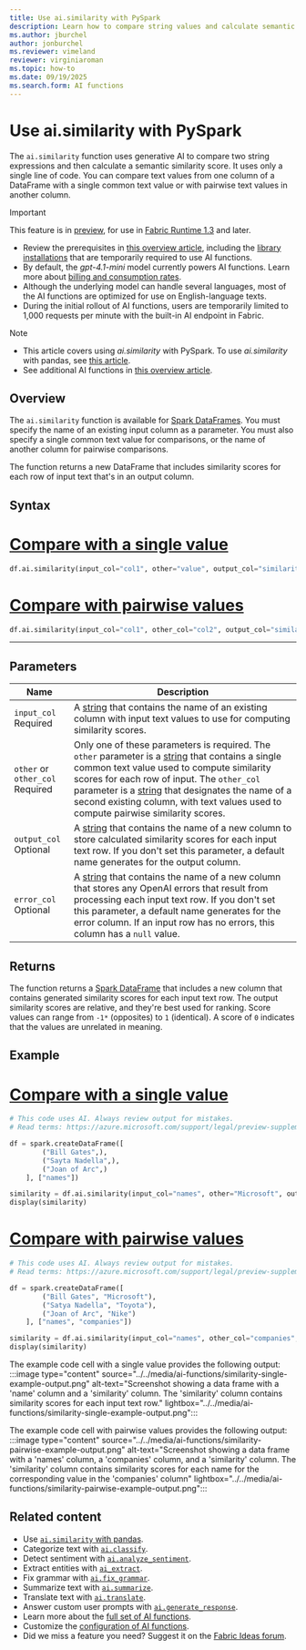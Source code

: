 ```yaml
---
title: Use ai.similarity with PySpark
description: Learn how to compare string values and calculate semantic similarity scores by using the ai.similarity function with PySpark.
ms.author: jburchel
author: jonburchel
ms.reviewer: vimeland
reviewer: virginiaroman
ms.topic: how-to
ms.date: 09/19/2025
ms.search.form: AI functions
---
```


# Use ai.similarity with PySpark


The `ai.similarity` function uses generative AI to compare two string expressions and then calculate a semantic similarity score. It uses only a single line of code. You can compare text values from one column of a DataFrame with a single common text value or with pairwise text values in another column.

> [!IMPORTANT]
> This feature is in [preview](../../get-started/preview.md), for use in [Fabric Runtime 1.3](../../data-engineering/runtime-1-3.md) and later.
>
> - Review the prerequisites in [this overview article](./overview.md), including the [library installations](./overview.md#getting-started-with-ai-functions) that are temporarily required to use AI functions.
 > - By default, the *gpt-4.1-mini* model currently powers AI functions. Learn more about [billing and consumption rates](../ai-services/ai-services-overview.md).
> - Although the underlying model can handle several languages, most of the AI functions are optimized for use on English-language texts.
> - During the initial rollout of AI functions, users are temporarily limited to 1,000 requests per minute with the built-in AI endpoint in Fabric.

> [!NOTE]
> - This article covers using *ai.similarity* with PySpark. To use *ai.similarity* with pandas, see [this article](../pandas/similarity.md).
> - See additional AI functions in [this overview article](../overview.md).

## Overview

The `ai.similarity` function is available for [Spark DataFrames](https://spark.apache.org/docs/latest/api/python/reference/pyspark.sql/dataframe.html). You must specify the name of an existing input column as a parameter. You must also specify a single common text value for comparisons, or the name of another column for pairwise comparisons.

The function returns a new DataFrame that includes similarity scores for each row of input text that's in an output column.

## Syntax

# [Compare with a single value](#tab/similarity-single)

```python
df.ai.similarity(input_col="col1", other="value", output_col="similarity")
```

# [Compare with pairwise values](#tab/similarity-pairwise)

```python
df.ai.similarity(input_col="col1", other_col="col2", output_col="similarity")
```

---

## Parameters

| Name | Description |
|---|---|
| `input_col` <br> Required | A [string](https://spark.apache.org/docs/latest/api/python/reference/pyspark.sql/api/pyspark.sql.types.StringType.html) that contains the name of an existing column with input text values to use for computing similarity scores. |
| `other` or `other_col` <br> Required | Only one of these parameters is required. The `other` parameter is a [string](https://spark.apache.org/docs/latest/api/python/reference/pyspark.sql/api/pyspark.sql.types.StringType.html) that contains a single common text value used to compute similarity scores for each row of input. The `other_col` parameter is a [string](https://spark.apache.org/docs/latest/api/python/reference/pyspark.sql/api/pyspark.sql.types.StringType.html) that designates the name of a second existing column, with text values used to compute pairwise similarity scores. |
| `output_col` <br> Optional | A [string](https://spark.apache.org/docs/latest/api/python/reference/pyspark.sql/api/pyspark.sql.types.StringType.html) that contains the name of a new column to store calculated similarity scores for each input text row. If you don't set this parameter, a default name generates for the output column. |
| `error_col` <br> Optional | A [string](https://spark.apache.org/docs/latest/api/python/reference/pyspark.sql/api/pyspark.sql.types.StringType.html) that contains the name of a new column that stores any OpenAI errors that result from processing each input text row. If you don't set this parameter, a default name generates for the error column. If an input row has no errors, this column has a `null` value. |

## Returns

The function returns a [Spark DataFrame](https://spark.apache.org/docs/latest/api/python/reference/pyspark.sql/dataframe.html) that includes a new column that contains generated similarity scores for each input text row. The output similarity scores are relative, and they're best used for ranking. Score values can range from `-1*` (opposites) to `1` (identical). A score of `0` indicates that the values are unrelated in meaning.

## Example

# [Compare with a single value](#tab/similarity-single)

```python
# This code uses AI. Always review output for mistakes. 
# Read terms: https://azure.microsoft.com/support/legal/preview-supplemental-terms/.

df = spark.createDataFrame([
        ("Bill Gates",), 
        ("Sayta Nadella",), 
        ("Joan of Arc",) 
    ], ["names"])

similarity = df.ai.similarity(input_col="names", other="Microsoft", output_col="similarity")
display(similarity)
```

# [Compare with pairwise values](#tab/similarity-pairwise)

```python
# This code uses AI. Always review output for mistakes. 
# Read terms: https://azure.microsoft.com/support/legal/preview-supplemental-terms/.

df = spark.createDataFrame([
        ("Bill Gates", "Microsoft"), 
        ("Satya Nadella", "Toyota"), 
        ("Joan of Arc", "Nike")
    ], ["names", "companies"])

similarity = df.ai.similarity(input_col="names", other_col="companies", output_col="similarity")
display(similarity)
```

The example code cell with a single value provides the following output:
:::image type="content" source="../../media/ai-functions/similarity-single-example-output.png" alt-text="Screenshot showing a data frame with a 'name' column and a 'similarity' column. The 'similarity' column contains similarity scores for each input text row." lightbox="../../media/ai-functions/similarity-single-example-output.png":::

The example code cell with pairwise values provides the following output:
:::image type="content" source="../../media/ai-functions/similarity-pairwise-example-output.png" alt-text="Screenshot showing a data frame with a 'names' column, a 'companies' column, and a 'similarity' column. The 'similarity' column contains similarity scores for each name  for the corresponding value in the 'companies' column" lightbox="../../media/ai-functions/similarity-pairwise-example-output.png":::

## Related content

- Use [`ai.similarity` with pandas](../pandas/similarity.md).
- Categorize text with [`ai.classify`](./classify.md).
- Detect sentiment with [`ai.analyze_sentiment`](./analyze-sentiment.md).
- Extract entities with [`ai_extract`](./extract.md).
- Fix grammar with [`ai.fix_grammar`](./fix-grammar.md).
- Summarize text with [`ai.summarize`](./summarize.md).
- Translate text with [`ai.translate`](./translate.md).
- Answer custom user prompts with [`ai.generate_response`](./generate-response.md).
- Learn more about the [full set of AI functions](./overview.md).
- Customize the [configuration of AI functions](./configuration.md).
- Did we miss a feature you need? Suggest it on the [Fabric Ideas forum](https://ideas.fabric.microsoft.com/).
